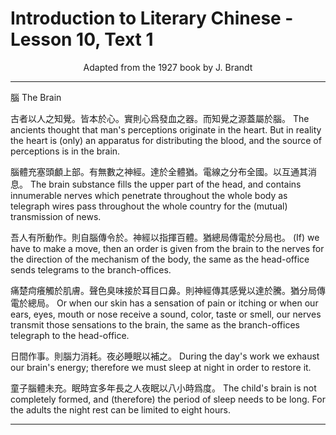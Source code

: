# Introduction to Literary Chinese - Lesson 10, Text 1

<center>Adapted from the 1927 book by J. Brandt</center>

---

腦
The Brain

<!-- 古者以人之知覺皆本於心實則心爲發血之器而知覺之源蓋屬於腦腦體充塞頭顱上部有無數之神經達於全體猶電線之分布全國以互通其消息吾人有所動作則自腦傳令於神經以指揮百體猶總局傳電於分局也痛楚疴癢觸於肌膚聲色臭味接於耳目口鼻則神經傳其感覺以達於騰猶分局傳電於總局日間作事則腦力消耗夜必睡眠以補之童子腦體未充眠時宜多年長之人夜眠以八小時爲度
The ancients thought that man's perceptions originate in the heart. (But) in reality the heart is (only) an apparatus for distributing the blood, and the source of perceptions is in the brain. The brain substance fills the upper part of the head, and contains innumerable nerves which penetrate throughout the whole body as telegraph wires pass throughout the whole country fo the (mutual) transmission of news. (If) we have to make a move, then an order is given from the brain to the nerves for the direction of the mechanism of the body, the same as the head-office sends telegrams to the branch-offices. (Or) when our skin has a sensation of pain or itching or when our ears, eyes, mouth or nose receive a sound, color, taste or smell, our nerves transmit those sensations to the brain, the same as the branch-offices telegraph to the head-office. During the day's work we exhaust our brain's energy; therefore we must sleep at night in order to restore it. The child's brain is not completely formed, and (therefore) the period of sleep needs to be long. For the adults the night rest can be limited to eight hours. -->

古者以人之知覺。皆本於心。實則心爲發血之器。而知覺之源蓋屬於腦。
The ancients thought that man's perceptions originate in the heart. But in reality the heart is (only) an apparatus for distributing the blood, and the source of perceptions is in the brain.

腦體充塞頭顱上部。有無數之神經。達於全體猶。電線之分布全國。以互通其消息。
The brain substance fills the upper part of the head, and contains innumerable nerves which penetrate throughout the whole body as telegraph wires pass throughout the whole country for the (mutual) transmission of news.

吾人有所動作。則自腦傳令於。神經以指揮百體。猶總局傳電於分局也。
(If) we have to make a move, then an order is given from the brain to the nerves for the direction of the mechanism of the body, the same as the head-office sends telegrams to the branch-offices.

痛楚疴癢觸於肌膚。聲色臭味接於耳目口鼻。則神經傳其感覺以達於騰。猶分局傳電於總局。
Or when our skin has a sensation of pain or itching or when our ears, eyes, mouth or nose receive a sound, color, taste or smell, our nerves transmit those sensations to the brain, the same as the branch-offices telegraph to the head-office.

日間作事。則腦力消耗。夜必睡眠以補之。
During the day's work we exhaust our brain's energy; therefore we must sleep at night in order to restore it.

童子腦體未充。眠時宜多年長之人夜眠以八小時爲度。
The child's brain is not completely formed, and (therefore) the period of sleep needs to be long. For the adults the night rest can be limited to eight hours.

---
